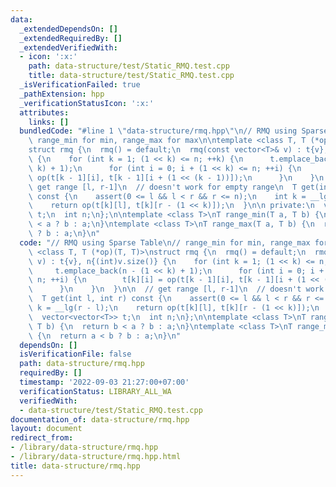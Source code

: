 ```yaml
---
data:
  _extendedDependsOn: []
  _extendedRequiredBy: []
  _extendedVerifiedWith:
  - icon: ':x:'
    path: data-structure/test/Static_RMQ.test.cpp
    title: data-structure/test/Static_RMQ.test.cpp
  _isVerificationFailed: true
  _pathExtension: hpp
  _verificationStatusIcon: ':x:'
  attributes:
    links: []
  bundledCode: "#line 1 \"data-structure/rmq.hpp\"\n// RMQ using Sparse Table\n//\
    \ range_min for min, range_max for max\n\ntemplate <class T, T (*op)(T, T)>\n\
    struct rmq {\n  rmq() = default;\n  rmq(const vector<T>& v) : t{v}, n{(int)v.size()}\
    \ {\n    for (int k = 1; (1 << k) <= n; ++k) {\n      t.emplace_back(n - (1 <<\
    \ k) + 1);\n      for (int i = 0; i + (1 << k) <= n; ++i) {\n        t[k][i] =\
    \ op(t[k - 1][i], t[k - 1][i + (1 << (k - 1))]);\n      }\n    }\n  }\n\n  //\
    \ get range [l, r-1]\n  // doesn't work for empty range\n  T get(int l, int r)\
    \ const {\n    assert(0 <= l && l < r && r <= n);\n    int k = __lg(r - l);\n\
    \    return op(t[k][l], t[k][r - (1 << k)]);\n  }\n\n private:\n  vector<vector<T>>\
    \ t;\n  int n;\n};\n\ntemplate <class T>\nT range_min(T a, T b) {\n  return b\
    \ < a ? b : a;\n}\ntemplate <class T>\nT range_max(T a, T b) {\n  return a < b\
    \ ? b : a;\n}\n"
  code: "// RMQ using Sparse Table\n// range_min for min, range_max for max\n\ntemplate\
    \ <class T, T (*op)(T, T)>\nstruct rmq {\n  rmq() = default;\n  rmq(const vector<T>&\
    \ v) : t{v}, n{(int)v.size()} {\n    for (int k = 1; (1 << k) <= n; ++k) {\n \
    \     t.emplace_back(n - (1 << k) + 1);\n      for (int i = 0; i + (1 << k) <=\
    \ n; ++i) {\n        t[k][i] = op(t[k - 1][i], t[k - 1][i + (1 << (k - 1))]);\n\
    \      }\n    }\n  }\n\n  // get range [l, r-1]\n  // doesn't work for empty range\n\
    \  T get(int l, int r) const {\n    assert(0 <= l && l < r && r <= n);\n    int\
    \ k = __lg(r - l);\n    return op(t[k][l], t[k][r - (1 << k)]);\n  }\n\n private:\n\
    \  vector<vector<T>> t;\n  int n;\n};\n\ntemplate <class T>\nT range_min(T a,\
    \ T b) {\n  return b < a ? b : a;\n}\ntemplate <class T>\nT range_max(T a, T b)\
    \ {\n  return a < b ? b : a;\n}\n"
  dependsOn: []
  isVerificationFile: false
  path: data-structure/rmq.hpp
  requiredBy: []
  timestamp: '2022-09-03 21:27:00+07:00'
  verificationStatus: LIBRARY_ALL_WA
  verifiedWith:
  - data-structure/test/Static_RMQ.test.cpp
documentation_of: data-structure/rmq.hpp
layout: document
redirect_from:
- /library/data-structure/rmq.hpp
- /library/data-structure/rmq.hpp.html
title: data-structure/rmq.hpp
---
```

